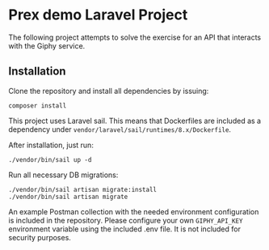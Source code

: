# Prex demo Laravel Project

The following project attempts to solve the exercise for an API that interacts with the Giphy service.

## Installation

Clone the repository and install all dependencies by issuing:

`composer install`


This project uses Laravel sail. This means that Dockerfiles are included as a dependency under `vendor/laravel/sail/runtimes/8.x/Dockerfile`.


After installation, just run:

`./vendor/bin/sail up -d`


Run all necessary DB migrations:

```
./vendor/bin/sail artisan migrate:install
./vendor/bin/sail artisan migrate
```

An example Postman collection with the needed environment configuration is included in the repository.
Please configure your own `GIPHY_API_KEY` environment variable using the included .env file. It is not included for security purposes.
